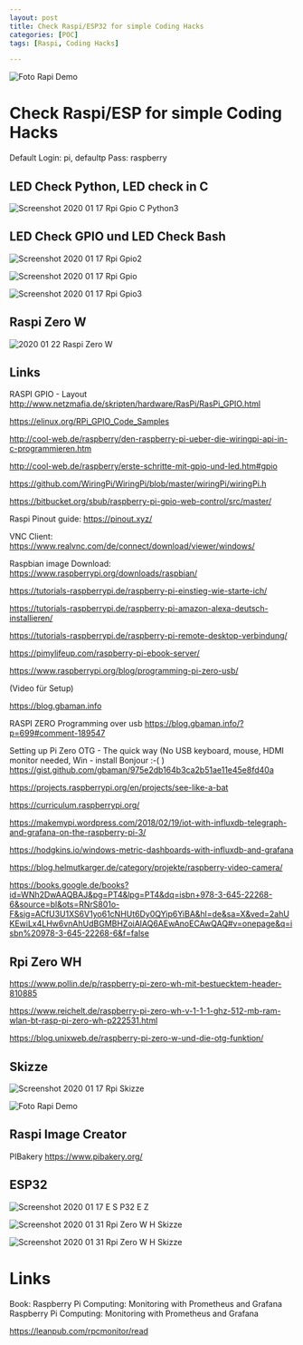 ```yaml
---
layout: post
title: Check Raspi/ESP32 for simple Coding Hacks  
categories: [POC]
tags: [Raspi, Coding Hacks]

---
```

![Foto Rapi Demo](../pic/20200131_123540.jpg)

# Check Raspi/ESP for simple Coding Hacks 

Default Login: pi, defaultp Pass: raspberry

## LED Check Python, LED check in C 

![Screenshot 2020 01 17 Rpi Gpio C Python3](../pic/Screenshot_2020_01_17_Rpi_gpio_C_python3.png)


## LED Check GPIO und LED Check Bash 

![Screenshot 2020 01 17 Rpi Gpio2](../pic/Screenshot_2020_01_17_Rpi_gpio2.png)

![Screenshot 2020 01 17 Rpi Gpio](../pic/Screenshot_2020_01_17_Rpi_gpio.png)

![Screenshot 2020 01 17 Rpi Gpio3](../pic/Screenshot_2020_01_17_Rpi_gpio3.png)

## Raspi Zero W

![2020 01 22 Raspi Zero W](../pic/2020-01-22-raspi-zero-w.png)


## Links 

RASPI GPIO - Layout <http://www.netzmafia.de/skripten/hardware/RasPi/RasPi_GPIO.html>  

<https://elinux.org/RPi_GPIO_Code_Samples>

<http://cool-web.de/raspberry/den-raspberry-pi-ueber-die-wiringpi-api-in-c-programmieren.htm>

<http://cool-web.de/raspberry/erste-schritte-mit-gpio-und-led.htm#gpio>

<https://github.com/WiringPi/WiringPi/blob/master/wiringPi/wiringPi.h>

<https://bitbucket.org/sbub/raspberry-pi-gpio-web-control/src/master/>

Raspi Pinout guide:  <https://pinout.xyz/>

VNC Client: <https://www.realvnc.com/de/connect/download/viewer/windows/>

Raspbian image Download: <https://www.raspberrypi.org/downloads/raspbian/>

<https://tutorials-raspberrypi.de/raspberry-pi-einstieg-wie-starte-ich/> 

<https://tutorials-raspberrypi.de/raspberry-pi-amazon-alexa-deutsch-installieren/> 

<https://tutorials-raspberrypi.de/raspberry-pi-remote-desktop-verbindung/>

<https://pimylifeup.com/raspberry-pi-ebook-server/>

<https://www.raspberrypi.org/blog/programming-pi-zero-usb/>

(Video für Setup)

<https://blog.gbaman.info>

RASPI ZERO Programming over usb <https://blog.gbaman.info/?p=699#comment-189547>

Setting up Pi Zero OTG - The quick way 
(No USB keyboard, mouse, HDMI monitor needed, Win - install Bonjour :-( ) <https://gist.github.com/gbaman/975e2db164b3ca2b51ae11e45e8fd40a> 

<https://projects.raspberrypi.org/en/projects/see-like-a-bat>

<https://curriculum.raspberrypi.org/> 

<https://makemypi.wordpress.com/2018/02/19/iot-with-influxdb-telegraph-and-grafana-on-the-raspberry-pi-3/>

<https://hodgkins.io/windows-metric-dashboards-with-influxdb-and-grafana>

<https://blog.helmutkarger.de/category/projekte/raspberry-video-camera/> 

<https://books.google.de/books?id=WNh2DwAAQBAJ&pg=PT4&lpg=PT4&dq=isbn+978-3-645-22268-6&source=bl&ots=RNrS801o-F&sig=ACfU3U1XS6V1yo61cNHUt6Dy0QYip6YiBA&hl=de&sa=X&ved=2ahUKEwiLx4LHw6vnAhUdBGMBHZoiAlAQ6AEwAnoECAwQAQ#v=onepage&q=isbn%20978-3-645-22268-6&f=false>


## Rpi Zero WH 

<https://www.pollin.de/p/raspberry-pi-zero-wh-mit-bestuecktem-header-810885> 

<https://www.reichelt.de/raspberry-pi-zero-wh-v-1-1-1-ghz-512-mb-ram-wlan-bt-rasp-pi-zero-wh-p222531.html>

<https://blog.unixweb.de/raspberry-pi-zero-w-und-die-otg-funktion/>



## Skizze 

![Screenshot 2020 01 17 Rpi Skizze](../pic/Screenshot_2020_01_17_Rpi_Skizze.png)

![Foto Rapi Demo](../pic/20200131_123540.jpg)

## Raspi Image Creator 

PIBakery <https://www.pibakery.org/> 


## ESP32

![Screenshot 2020 01 17 E S P32 E Z](../pic/Screenshot_2020_01_17_ESP32EZ.png)

![Screenshot 2020 01 31 Rpi Zero W H Skizze](../pic/Screenshot_2020_01_31_Rpi_Zero_WH_Skizze.png)

![Screenshot 2020 01 31 Rpi Zero W H Skizze](../pic/Screenshot_2020_01_31_Rpi_Zero_WH_Skizze.png)


# Links
 
Book: Raspberry Pi Computing: Monitoring with Prometheus and Grafana
Raspberry Pi Computing: Monitoring with Prometheus and Grafana

<https://leanpub.com/rpcmonitor/read>
